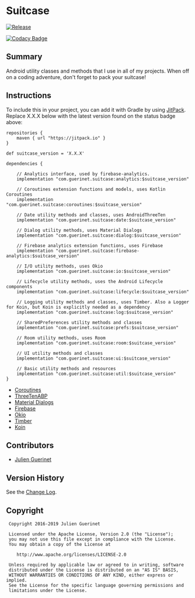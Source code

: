 # Suitcase

[![Release](https://jitpack.io/v/com.guerinet/suitcase.svg)](https://jitpack.io/#com.guerinet/suitcase)

[![Codacy Badge](https://api.codacy.com/project/badge/Grade/2d57fb43931b44309a34b525dd2ad513)](https://www.codacy.com/app/jguerinet/Suitcase?utm_source=github.com&amp;utm_medium=referral&amp;utm_content=jguerinet/Suitcase&amp;utm_campaign=Badge_Grade)

## Summary

Android utility classes and methods that I use in all of my projects. When off on a coding adventure, don't forget to pack your suitcase!

## Instructions

To include this in your project, you can add it with Gradle by using [JitPack](https://jitpack.io). Replace X.X.X below with the latest version found on the status badge above:

    repositories {
        maven { url "https://jitpack.io" }
    }

    def suitcase_version = 'X.X.X'

    dependencies {

        // Analytics interface, used by firebase-analytics.
        implementation "com.guerinet.suitcase:analytics:$suitcase_version"

        // Coroutines extension functions and models, uses Kotlin Coroutines
        implementation "com.guerinet.suitcase:coroutines:$suitcase_version"

        // Date utility methods and classes, uses AndroidThreeTen
        implementation "com.guerinet.suitcase:date:$suitcase_version"

        // Dialog utility methods, uses Material Dialogs
        implementation "com.guerinet.suitcase:dialog:$suitcase_version"

        // Firebase analytics extension functions, uses Firebase
        implementation "com.guerinet.suitcase:firebase-analytics:$suitcase_version"

        // I/O utility methods, uses Okio
        implementation "com.guerinet.suitcase:io:$suitcase_version"

        // Lifecycle utility methods, uses the Android Lifecycle components
        implementation "com.guerinet.suitcase:lifecycle:$suitcase_version"

        // Logging utility methods and classes, uses Timber. Also a Logger for Koin, but Koin is explicitly needed as a dependency
        implementation "com.guerinet.suitcase:log:$suitcase_version"

        // SharedPreferences utility methods and classes
        implementation "com.guerinet.suitcase:prefs:$suitcase_version"

        // Room utility methods, uses Room
        implementation "com.guerinet.suitcase:room:$suitcase_version"

        // UI utility methods and classes
        implementation "com.guerinet.suitcase:ui:$suitcase_version"

        // Basic utility methods and resources
        implementation "com.guerinet.suitcase:util:$suitcase_version"
    }

- [Coroutines](https://github.com/Kotlin/kotlinx.coroutines)
- [ThreeTenABP](https://github.com/JakeWharton/ThreeTenABP)
- [Material Dialogs](https://github.com/afollestad/material-dialogs)
- [Firebase](https://firebase.google.com/docs/analytics/)
- [Okio](https://github.com/square/okio)
- [Timber](https://github.com/JakeWharton/timber)
- [Koin](https://github.com/InsertKoinIO/koin)

## Contributors

- [Julien Guerinet](https://github.com/jguerinet)

## Version History

See the [Change Log](CHANGELOG.md).

## Copyright

     Copyright 2016-2019 Julien Guerinet

     Licensed under the Apache License, Version 2.0 (the "License");
     you may not use this file except in compliance with the License.
     You may obtain a copy of the License at

        http://www.apache.org/licenses/LICENSE-2.0

     Unless required by applicable law or agreed to in writing, software
     distributed under the License is distributed on an "AS IS" BASIS,
     WITHOUT WARRANTIES OR CONDITIONS OF ANY KIND, either express or implied.
     See the License for the specific language governing permissions and
     limitations under the License.
